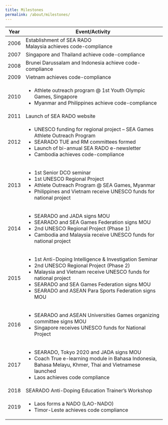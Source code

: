 ```yaml
---
title: Milestones
permalink: /about/milestones/
---
```

| Year | Event/Activity |
| --- | --- |
|  2006 | Establishment of SEA RADO<br>Malaysia achieves code-compliance |
| 2007 | Singapore and Thailand achieve code-compliance |
| 2008 | Brunei Darussalam and Indonesia achieve code-compliance |
| 2009 | Vietnam achieves code-compliance |
| 2010 | <ul><li>Athlete outreach program @ 1st Youth Olympic Games, Singapore</li><li>Myanmar and Philippines achieve code-compliance</li></ul> |
| 2011 | Launch of SEA RADO website |
| 2012 | <ul><li>UNESCO funding for regional project – SEA Games Athlete Outreach Program</li><li>SEARADO TUE and RM committees formed</li><li>Launch of bi-annual SEA RADO e-newsletter</li><li>Cambodia achieves code-compliance</li></ul> |
| 2013 | <ul><li>1st Senior DCO seminar</li><li>1st UNESCO Regional Project</li><li>Athlete Outreach Program @ SEA Games, Myanmar</li><li>Philippines and Vietnam receive UNESCO funds for national project</li></ul> |
| 2014 | <ul><li>SEARADO and JADA signs MOU</li><li>SEARADO and SEA Games Federation signs MOU</li><li>2nd UNESCO Regional Project (Phase 1)</li><li>Cambodia and Malaysia receive UNESCO funds for national project</li></ul> |
| 2015 | <ul><li>1st Anti-Doping Intelligence & Investigation Seminar</li><li>2nd UNESCO Regional Project (Phase 2)</li><li>Malaysia and Vietnam receive UNESCO funds for national project</li><li>SEARADO and SEA Games Federation signs MOU</li><li>SEARADO and ASEAN Para Sports Federation signs MOU</li></ul> |
| 2016 | <ul><li>SEARADO and ASEAN Universities Games organizing committee signs MOU</li><li>Singapore receives UNESCO funds for National Project</li></ul> |
| 2017 | <ul><li>SEARADO, Tokyo 2020 and JADA signs MOU</li><li>Coach True e-learning module in Bahasa Indonesia, Bahasa Melayu, Khmer, Thai and Vietnamese launched</li><li>Laos achieves code compliance</li></ul> |
| 2018 | SEARADO Anti-Doping Education Trainer’s Workshop |
| 2019 | <ul><li>Laos forms a NADO (LAO-NADO)</li><li>Timor-Leste achieves code compliance</li></ul> |
